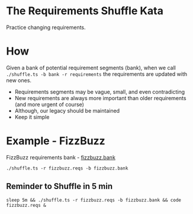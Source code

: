 # The Requirements Shuffle Kata

Practice changing requirements.

# How

Given a bank of potential requirement segments (bank), when we call `./shuffle.ts -b bank -r requirements` the requirements are updated with new ones.

-   Requirements segments may be vague, small, and even contradicting
-   New requirements are always more important than older requirements (and more urgent of course)
-   Although, our legacy should be maintained
-   Keep it simple

# Example - FizzBuzz

FizzBuzz requirements bank - [fizzbuzz.bank](./fizzbuzz.bank)

```shell
./shuffle.ts -r fizzbuzz.reqs -b fizzbuzz.bank
```

## Reminder to Shuffle in 5 min

```shell
sleep 5m && ./shuffle.ts -r fizzbuzz.reqs -b fizzbuzz.bank && code fizzbuzz.reqs &
```
